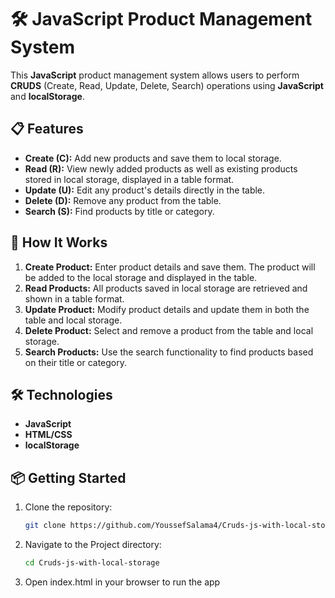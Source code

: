 # 🛠️ JavaScript Product Management System

This **JavaScript** product management system allows users to perform **CRUDS** (Create, Read, Update, Delete, Search) operations using **JavaScript** and **localStorage**.

## 📋 Features

- **Create (C):** Add new products and save them to local storage.
- **Read (R):** View newly added products as well as existing products stored in local storage, displayed in a table format.
- **Update (U):** Edit any product's details directly in the table.
- **Delete (D):** Remove any product from the table.
- **Search (S):** Find products by title or category.

## 🚀 How It Works

1. **Create Product:** Enter product details and save them. The product will be added to the local storage and displayed in the table.
2. **Read Products:** All products saved in local storage are retrieved and shown in a table format.
3. **Update Product:** Modify product details and update them in both the table and local storage.
4. **Delete Product:** Select and remove a product from the table and local storage.
5. **Search Products:** Use the search functionality to find products based on their title or category.

## 🛠️ Technologies

- **JavaScript**
- **HTML/CSS**
- **localStorage**

## 📦 Getting Started

1. Clone the repository:

   ```bash
   git clone https://github.com/YoussefSalama4/Cruds-js-with-local-storage.git

   ```

2. Navigate to the Project directory:

   ```bash
   cd Cruds-js-with-local-storage

   ```

3. Open index.html in your browser to run the app
